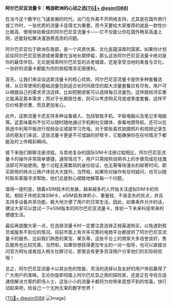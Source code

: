 **阿尔巴尼亚流量卡：畅游欧洲的心动之选[[TG💪+ @esim1088](https://t.me/s/esim1088)]**

在当今这个数字化飞速发展的时代，出门在外离不开网络支持，尤其是在国外旅行或工作时，一张优质的流量卡显得尤为重要。而今天要给大家推荐的就是一款性价比极高、使用体验极佳的阿尔巴尼亚流量卡——它不仅能让你在国外畅享高速上网，还能轻松解决漫游费高昂的问题。

阿尔巴尼亚位于欧洲东南部，是一个风景优美、文化底蕴深厚的国家。如果你计划前往阿尔巴尼亚旅游或者需要在当地长期停留，那么这张阿尔巴尼亚流量卡绝对是你的最佳伴侣。无论是探索阿尔巴尼亚的古老城堡，还是享受当地的美食与文化，一张好的流量卡都能为你的旅程增添无限便利。

首先，让我们来谈谈这款流量卡的核心优势。阿尔巴尼亚流量卡提供多种套餐选择，从日常使用的基础流量包到适合长时间居住的超大流量套餐应有尽有。用户可以根据自己的需求灵活选择，比如短期游客可以选择每日流量包，这样既经济实惠又能满足基本需求；而对于长期居住者，则可以考虑购买月度或季度套餐，这样不仅价格更优惠，而且更加省心。

此外，这款流量卡还支持多种设备接入，包括智能手机、平板电脑以及笔记本电脑等。这意味着你不仅可以随时随地通过手机刷社交媒体、查看地图导航，还可以在旅途中利用平板进行视频会议或是学习充电。对于那些喜欢拍摄照片和视频记录生活的朋友们来说，这张流量卡更是不可或缺的好帮手，它能确保你在任何情况下都能及时上传精彩瞬间。

接下来我们聊聊注册流程。与其他复杂的国际SIM卡注册过程相比，阿尔巴尼亚流量卡的操作非常简单便捷。通常情况下，用户只需按照说明书上的步骤完成在线激活即可开始使用。整个过程无需繁琐的身份验证，也无需等待漫长的邮寄时间，即买即用的特点让用户体验大大提升。当然啦，如果你对操作有任何疑问，也可以随时联系客服寻求帮助，他们总是耐心细致地解答每一个问题。

值得一提的是，随着eSIM技术的发展，越来越多的人开始关注虚拟SIM卡的优势。相较于传统实体SIM卡，eSIM具有体积小、重量轻、不易丢失的优点，并且支持多设备共享功能，极大地方便了用户的日常生活。因此，如果条件允许的话，建议大家可以尝试一下eSIM版本的阿尔巴尼亚流量卡，体验一下未来科技带来的便捷生活。

最后再提醒大家一点，在选择流量卡时一定要注意选择正规渠道购买，以免遇到假货或服务不到位的情况。目前市面上有许多可靠的电商平台都提供了阿尔巴尼亚流量卡的服务，比如我们熟悉的某宝、某东等，这些平台上的商家大多信誉良好，售后服务也比较完善。当然啦，如果你想获得更加专业的一对一指导，也可以直接访问官方网址或者加入相关社群讨论，那里会有更多资深用户分享他们的实际经验哦！

总之，阿尔巴尼亚流量卡以其出色的性能、灵活的选择以及友好的用户体验赢得了广大用户的青睐。无论你是即将踏上阿尔巴尼亚之旅的探险家，还是正在寻找合适通信解决方案的职场人士，这张小小的流量卡都将为你带来意想不到的惊喜。快行动起来吧，给自己一个无拘无束的数字世界！

[[TG💪+ @esim1088](https://t.me/s/esim1088) ![Image](https://i.postimg.cc/4NQfJmqS/Snipaste-2025-05-13-00-14-12.png)]